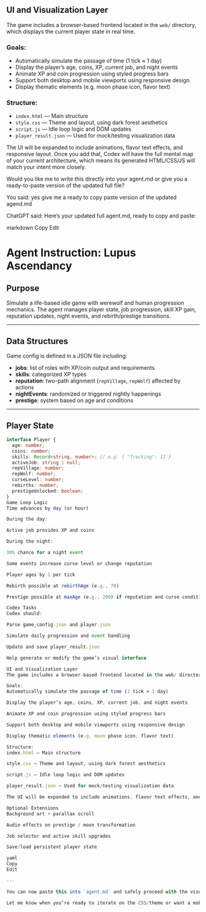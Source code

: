 ## UI and Visualization Layer

The game includes a browser-based frontend located in the `web/` directory, which displays the current player state in real time.

### Goals:
- Automatically simulate the passage of time (1 tick ≈ 1 day)
- Display the player’s age, coins, XP, current job, and night events
- Animate XP and coin progression using styled progress bars
- Support both desktop and mobile viewports using responsive design
- Display thematic elements (e.g. moon phase icon, flavor text)

### Structure:
- `index.html` — Main structure
- `style.css` — Theme and layout, using dark forest aesthetics
- `script.js` — Idle loop logic and DOM updates
- `player_result.json` — Used for mock/testing visualization data

The UI will be expanded to include animations, flavor text effects, and responsive layout.
Once you add that, Codex will have the full mental map of your current architecture, which means its generated HTML/CSS/JS will match your intent more closely.

Would you like me to write this directly into your agent.md or give you a ready-to-paste version of the updated full file?






You said:
yes give me a ready to copy paste version of the updated agend.md


ChatGPT said:
Here’s your updated full agent.md, ready to copy and paste:

markdown
Copy
Edit
# Agent Instruction: Lupus Ascendancy

## Purpose
Simulate a life-based idle game with werewolf and human progression mechanics. The agent manages player state, job progression, skill XP gain, reputation updates, night events, and rebirth/prestige transitions.

---

## Data Structures

Game config is defined in a JSON file including:
- **jobs**: list of roles with XP/coin output and requirements
- **skills**: categorized XP types
- **reputation**: two-path alignment (`repVillage`, `repWolf`) affected by actions
- **nightEvents**: randomized or triggered nightly happenings
- **prestige**: system based on age and conditions

---

## Player State

```ts
interface Player {
  age: number;
  coins: number;
  skills: Record<string, number>; // e.g. { "Tracking": 12 }
  activeJob: string | null;
  repVillage: number;
  repWolf: number;
  curseLevel: number;
  rebirths: number;
  prestigeUnlocked: boolean;
}
Game Loop Logic
Time advances by day (or hour)

During the day:

Active job provides XP and coins

During the night:

30% chance for a night event

Some events increase curse level or change reputation

Player ages by 1 per tick

Rebirth possible at rebirthAge (e.g., 70)

Prestige possible at maxAge (e.g., 200) if reputation and curse conditions are met

Codex Tasks
Codex should:

Parse game_config.json and player.json

Simulate daily progression and event handling

Update and save player_result.json

Help generate or modify the game’s visual interface

UI and Visualization Layer
The game includes a browser-based frontend located in the web/ directory.

Goals:
Automatically simulate the passage of time (1 tick ≈ 1 day)

Display the player’s age, coins, XP, current job, and night events

Animate XP and coin progression using styled progress bars

Support both desktop and mobile viewports using responsive design

Display thematic elements (e.g. moon phase icon, flavor text)

Structure:
index.html — Main structure

style.css — Theme and layout, using dark forest aesthetics

script.js — Idle loop logic and DOM updates

player_result.json — Used for mock/testing visualization data

The UI will be expanded to include animations, flavor text effects, and responsive layout.

Optional Extensions
Background art + parallax scroll

Audio effects on prestige / moon transformation

Job selector and active skill upgrades

Save/load persistent player state

yaml
Copy
Edit

---

You can now paste this into `agent.md` and safely proceed with the visual UI prompt you asked for earlier.

Let me know when you’re ready to iterate on the CSS/theme or want a mobile layout test.